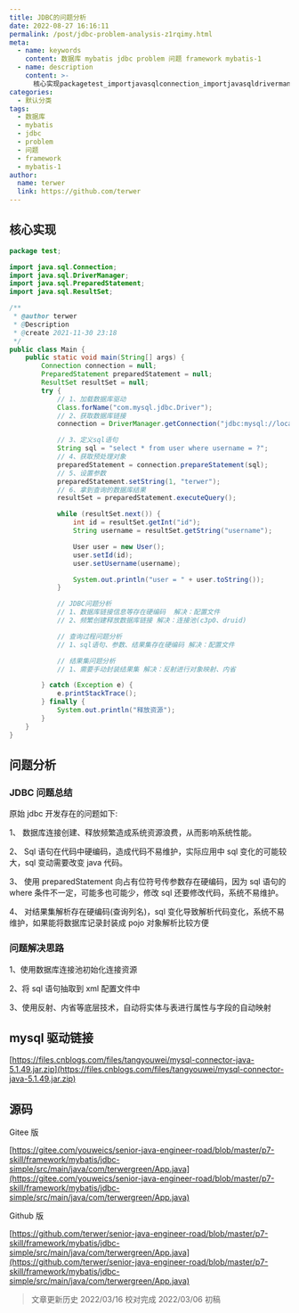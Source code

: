 ```yaml
---
title: JDBC的问题分析
date: 2022-08-27 16:16:11
permalink: /post/jdbc-problem-analysis-z1rqimy.html
meta:
  - name: keywords
    content: 数据库 mybatis jdbc problem 问题 framework mybatis-1
  - name: description
    content: >-
      核心实现packagetest_importjavasqlconnection_importjavasqldrivermanager_importjavasqlpreparedstatement_importjavasqlresultset_@authorterwer@description@create_publicclassmain{publicstaticvoidmain(string[]args){connectionconnection=null_preparedstatementprepare
categories:
  - 默认分类
tags:
  - 数据库
  - mybatis
  - jdbc
  - problem
  - 问题
  - framework
  - mybatis-1
author:
  name: terwer
  link: https://github.com/terwer
---
```



## 核心实现

```java
package test;

import java.sql.Connection;
import java.sql.DriverManager;
import java.sql.PreparedStatement;
import java.sql.ResultSet;

/**
 * @author terwer
 * @Description
 * @create 2021-11-30 23:18
 */
public class Main {
    public static void main(String[] args) {
        Connection connection = null;
        PreparedStatement preparedStatement = null;
        ResultSet resultSet = null;
        try {
            // 1、加载数据库驱动
            Class.forName("com.mysql.jdbc.Driver");
            // 2、获取数据库链接
            connection = DriverManager.getConnection("jdbc:mysql://localhost:3306/mybatis?characterEncoding=utf-8&useSSL=false", "root", "123456");

            // 3、定义sql语句
            String sql = "select * from user where username = ?";
            // 4、获取预处理对象
            preparedStatement = connection.prepareStatement(sql);
            // 5、设置参数
            preparedStatement.setString(1, "terwer");
            // 6、拿到查询的数据库结果
            resultSet = preparedStatement.executeQuery();

            while (resultSet.next()) {
                int id = resultSet.getInt("id");
                String username = resultSet.getString("username");

                User user = new User();
                user.setId(id);
                user.setUsername(username);

                System.out.println("user = " + user.toString());
            }

            // JDBC问题分析
            // 1、数据库链接信息等存在硬编码  解决：配置文件
            // 2、频繁创建释放数据库链接 解决：连接池(c3p0、druid)

            // 查询过程问题分析
            // 1、sql语句、参数、结果集存在硬编码 解决：配置文件

            // 结果集问题分析
            // 1、需要手动封装结果集 解决：反射进行对象映射、内省

        } catch (Exception e) {
            e.printStackTrace();
        } finally {
            System.out.println("释放资源");
        }
    }
}

```

## 问题分析

### JDBC 问题总结

原始 jdbc 开发存在的问题如下:

1、 数据库连接创建、释放频繁造成系统资源浪费，从而影响系统性能。

2、 Sql 语句在代码中硬编码，造成代码不易维护，实际应用中 sql 变化的可能较大，sql 变动需要改变 java 代码。

3、 使用 preparedStatement 向占有位符号传参数存在硬编码，因为 sql 语句的 where 条件不一定，可能多也可能少，修改 sql 还要修改代码，系统不易维护。

4、 对结果集解析存在硬编码(查询列名)，sql 变化导致解析代码变化，系统不易维护，如果能将数据库记录封装成 pojo 对象解析比较方便

### 问题解决思路

1、使用数据库连接池初始化连接资源

2、将 sql 语句抽取到 xml 配置文件中

3、使用反射、内省等底层技术，自动将实体与表进行属性与字段的自动映射

## mysql 驱动链接

[https://files.cnblogs.com/files/tangyouwei/mysql-connector-java-5.1.49.jar.zip](https://files.cnblogs.com/files/tangyouwei/mysql-connector-java-5.1.49.jar.zip)

## 源码

Gitee 版

[https://gitee.com/youweics/senior-java-engineer-road/blob/master/p7-skill/framework/mybatis/jdbc-simple/src/main/java/com/terwergreen/App.java](https://gitee.com/youweics/senior-java-engineer-road/blob/master/p7-skill/framework/mybatis/jdbc-simple/src/main/java/com/terwergreen/App.java)

Github 版

[https://github.com/terwer/senior-java-engineer-road/blob/master/p7-skill/framework/mybatis/jdbc-simple/src/main/java/com/terwergreen/App.java](https://github.com/terwer/senior-java-engineer-road/blob/master/p7-skill/framework/mybatis/jdbc-simple/src/main/java/com/terwergreen/App.java)

> 文章更新历史
> 2022/03/16 校对完成
> 2022/03/06 初稿
>
